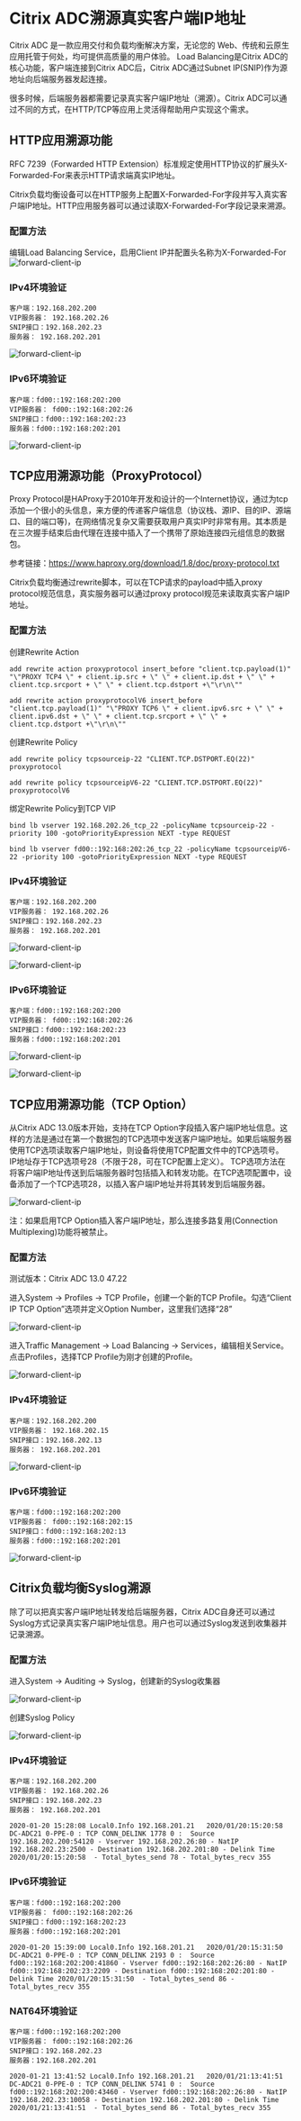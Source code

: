 # Citrix ADC溯源真实客户端IP地址

Citrix ADC 是一款应用交付和负载均衡解决方案，无论您的 Web、传统和云原生应用托管于何处，均可提供高质量的用户体验。
Load Balancing是Citrix ADC的核心功能，客户端连接到Citrix ADC后，Citrix ADC通过Subnet IP(SNIP)作为源地址向后端服务器发起连接。

很多时候，后端服务器都需要记录真实客户端IP地址（溯源）。Citrix ADC可以通过不同的方式，在HTTP/TCP等应用上灵活得帮助用户实现这个需求。

## HTTP应用溯源功能
RFC 7239（Forwarded HTTP Extension）标准规定使用HTTP协议的扩展头X-Forwarded-For来表示HTTP请求端真实IP地址。

Citrix负载均衡设备可以在HTTP服务上配置X-Forwarded-For字段并写入真实客户端IP地址。HTTP应用服务器可以通过读取X-Forwarded-For字段记录来溯源。

### 配置方法
编辑Load Balancing Service，启用Client IP并配置头名称为X-Forwarded-For
![forward-client-ip](https://github.com/yazshen/citrix-adc-configuration/blob/master/images/forward-client-ip-01.png)

### IPv4环境验证

    客户端：192.168.202.200
    VIP服务器： 192.168.202.26
    SNIP接口：192.168.202.23
    服务器： 192.168.202.201

![forward-client-ip](https://github.com/yazshen/citrix-adc-configuration/blob/master/images/forward-client-ip-02.png)

### IPv6环境验证

    客户端：fd00::192:168:202:200
    VIP服务器： fd00::192:168:202:26
    SNIP接口：fd00::192:168:202:23
    服务器：fd00::192:168:202:201

![forward-client-ip](https://github.com/yazshen/citrix-adc-configuration/blob/master/images/forward-client-ip-03.png)

## TCP应用溯源功能（ProxyProtocol）
Proxy Protocol是HAProxy于2010年开发和设计的一个Internet协议，通过为tcp添加一个很小的头信息，来方便的传递客户端信息（协议栈、源IP、目的IP、源端口、目的端口等)，在网络情况复杂又需要获取用户真实IP时非常有用。其本质是在三次握手结束后由代理在连接中插入了一个携带了原始连接四元组信息的数据包。

参考链接：https://www.haproxy.org/download/1.8/doc/proxy-protocol.txt

Citrix负载均衡通过rewrite脚本，可以在TCP请求的payload中插入proxy protocol规范信息，真实服务器可以通过proxy protocol规范来读取真实客户端IP地址。

### 配置方法
创建Rewrite Action

    add rewrite action proxyprotocol insert_before "client.tcp.payload(1)" "\"PROXY TCP4 \" + client.ip.src + \" \" + client.ip.dst + \" \" + client.tcp.srcport + \" \" + client.tcp.dstport +\"\r\n\""

    add rewrite action proxyprotocolV6 insert_before "client.tcp.payload(1)" "\"PROXY TCP6 \" + client.ipv6.src + \" \" + client.ipv6.dst + \" \" + client.tcp.srcport + \" \" + client.tcp.dstport +\"\r\n\""

创建Rewrite Policy

    add rewrite policy tcpsourceip-22 "CLIENT.TCP.DSTPORT.EQ(22)" proxyprotocol
    
    add rewrite policy tcpsourceipV6-22 "CLIENT.TCP.DSTPORT.EQ(22)" proxyprotocolV6
    
绑定Rewrite Policy到TCP VIP

    bind lb vserver 192.168.202.26_tcp_22 -policyName tcpsourceip-22 -priority 100 -gotoPriorityExpression NEXT -type REQUEST
    
    bind lb vserver fd00::192:168:202:26_tcp_22 -policyName tcpsourceipV6-22 -priority 100 -gotoPriorityExpression NEXT -type REQUEST

### IPv4环境验证

    客户端：192.168.202.200
    VIP服务器： 192.168.202.26
    SNIP接口：192.168.202.23
    服务器： 192.168.202.201

![forward-client-ip](https://github.com/yazshen/citrix-adc-configuration/blob/master/images/forward-client-ip-04.png)

![forward-client-ip](https://github.com/yazshen/citrix-adc-configuration/blob/master/images/forward-client-ip-05.png)

### IPv6环境验证

    客户端：fd00::192:168:202:200
    VIP服务器： fd00::192:168:202:26
    SNIP接口：fd00::192:168:202:23
    服务器：fd00::192:168:202:201

![forward-client-ip](https://github.com/yazshen/citrix-adc-configuration/blob/master/images/forward-client-ip-06.png)

![forward-client-ip](https://github.com/yazshen/citrix-adc-configuration/blob/master/images/forward-client-ip-07.png)

## TCP应用溯源功能（TCP Option）
从Citrix ADC 13.0版本开始，支持在TCP Option字段插入客户端IP地址信息。这样的方法是通过在第一个数据包的TCP选项中发送客户端IP地址。如果后端服务器使用TCP选项读取客户端IP地址，则设备将使用TCP配置文件中的TCP选项号。 IP地址存于TCP选项号28（不限于28，可在TCP配置上定义）。 TCP选项方法在将客户端IP地址传送到后端服务器时包括插入和转发功能。在TCP选项配置中，设备添加了一个TCP选项28，以插入客户端IP地址并将其转发到后端服务器。

![forward-client-ip](https://github.com/yazshen/citrix-adc-configuration/blob/master/images/forward-client-ip-08.png)

注：如果启用TCP Option插入客户端IP地址，那么连接多路复用(Connection Multiplexing)功能将被禁止。

### 配置方法
测试版本：Citrix ADC 13.0 47.22

进入System -> Profiles -> TCP Profile，创建一个新的TCP Profile。勾选“Client IP TCP Option”选项并定义Option Number，这里我们选择“28”

![forward-client-ip](https://github.com/yazshen/citrix-adc-configuration/blob/master/images/forward-client-ip-09.png)

进入Traffic Management -> Load Balancing -> Services，编辑相关Service。点击Profiles，选择TCP Profile为刚才创建的Profile。

![forward-client-ip](https://github.com/yazshen/citrix-adc-configuration/blob/master/images/forward-client-ip-10.png)

### IPv4环境验证

    客户端：192.168.202.200
    VIP服务器： 192.168.202.15
    SNIP接口：192.168.202.13
    服务器： 192.168.202.201

![forward-client-ip](https://github.com/yazshen/citrix-adc-configuration/blob/master/images/forward-client-ip-11.png)

### IPv6环境验证

    客户端：fd00::192:168:202:200
    VIP服务器： fd00::192:168:202:15
    SNIP接口：fd00::192:168:202:13
    服务器：fd00::192:168:202:201

![forward-client-ip](https://github.com/yazshen/citrix-adc-configuration/blob/master/images/forward-client-ip-12.png)

## Citrix负载均衡Syslog溯源
除了可以把真实客户端IP地址转发给后端服务器，Citrix ADC自身还可以通过Syslog方式记录真实客户端IP地址信息。用户也可以通过Syslog发送到收集器并记录溯源。

### 配置方法
进入System -> Auditing -> Syslog，创建新的Syslog收集器

![forward-client-ip](https://github.com/yazshen/citrix-adc-configuration/blob/master/images/forward-client-ip-13.png)

创建Syslog Policy

![forward-client-ip](https://github.com/yazshen/citrix-adc-configuration/blob/master/images/forward-client-ip-14.png)

### IPv4环境验证

    客户端：192.168.202.200
    VIP服务器： 192.168.202.26
    SNIP接口：192.168.202.23
    服务器： 192.168.202.201

    2020-01-20 15:28:08	Local0.Info	192.168.201.21	 2020/01/20:15:20:58  DC-ADC21 0-PPE-0 : TCP CONN_DELINK 1778 0 :  Source 192.168.202.200:54120 - Vserver 192.168.202.26:80 - NatIP 192.168.202.23:2500 - Destination 192.168.202.201:80 - Delink Time 2020/01/20:15:20:58  - Total_bytes_send 78 - Total_bytes_recv 355

### IPv6环境验证

    客户端：fd00::192:168:202:200
    VIP服务器： fd00::192:168:202:26
    SNIP接口：fd00::192:168:202:23
    服务器：fd00::192:168:202:201

    2020-01-20 15:39:00	Local0.Info	192.168.201.21	 2020/01/20:15:31:50  DC-ADC21 0-PPE-0 : TCP CONN_DELINK 2193 0 :  Source fd00::192:168:202:200:41860 - Vserver fd00::192:168:202:26:80 - NatIP fd00::192:168:202:23:2209 - Destination fd00::192:168:202:201:80 - Delink Time 2020/01/20:15:31:50  - Total_bytes_send 86 - Total_bytes_recv 355

### NAT64环境验证

    客户端：fd00::192:168:202:200
    VIP服务器： fd00::192:168:202:26
    SNIP接口：192.168.202.23
    服务器：192.168.202.201

    2020-01-21 13:41:52	Local0.Info	192.168.201.21	 2020/01/21:13:41:51  DC-ADC21 0-PPE-0 : TCP CONN_DELINK 5741 0 :  Source fd00::192:168:202:200:43460 - Vserver fd00::192:168:202:26:80 - NatIP 192.168.202.23:10058 - Destination 192.168.202.201:80 - Delink Time 2020/01/21:13:41:51  - Total_bytes_send 86 - Total_bytes_recv 355


